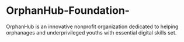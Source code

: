 # OrphanHub-Foundation-
OrphanHub is an innovative nonprofit organization dedicated to helping orphanages and underprivileged youths with essential digital skills set.
